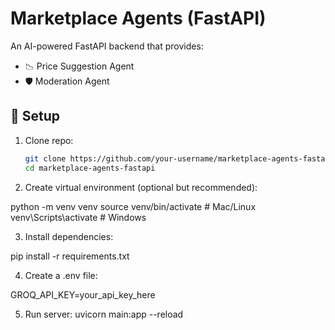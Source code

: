# Marketplace Agents (FastAPI)

An AI-powered FastAPI backend that provides:
- 📉 Price Suggestion Agent
- 🛡️ Moderation Agent

## 🚀 Setup

1. Clone repo:
   ```bash
   git clone https://github.com/your-username/marketplace-agents-fastapi.git
   cd marketplace-agents-fastapi

2. Create virtual environment (optional but recommended):

python -m venv venv
source venv/bin/activate  # Mac/Linux
venv\Scripts\activate     # Windows

3. Install dependencies:

pip install -r requirements.txt

4. Create a .env file:

GROQ_API_KEY=your_api_key_here

5. Run server:
uvicorn main:app --reload